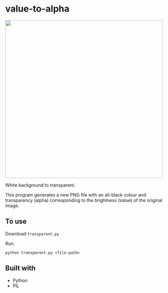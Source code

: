 # value-to-alpha

<img alt="" src="https://github.com/soheekim2109/value-to-alpha/blob/main/static/image.jpg" width=500px />

White background to transparent.

This program generates a new PNG file with an all-black colour and transparency (alpha) corresponding to the brightness (value) of the original image.

## To use

Download `transparent.py`

Run:
```
python transparent.py <file-path>
```

## Built with

- Python
- PIL
